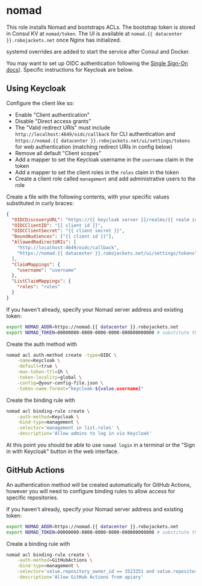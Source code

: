 # nomad

This role installs Nomad and bootstraps ACLs. The bootstrap token is stored in Consul KV at `nomad/token`. The UI is available at `nomad.{{ datacenter }}.robojackets.net` once Nginx has initialized.

systemd overrides are added to start the service after Consul and Docker.

You may want to set up OIDC authentication following the [Single Sign-On docs](https://developer.hashicorp.com/nomad/tutorials/single-sign-on)). Specific instructions for Keycloak are below.

## Using Keycloak

Configure the client like so:
- Enable "Client authentication"
- Disable "Direct access grants"
- The "Valid redirect URIs" must include `http://localhost:4649/oidc/callback` for CLI authentication and `https://nomad.{{ datacenter }}.robojackets.net/ui/settings/tokens` for web authentication (matching redirect URIs in config below)
- Remove all default "Client scopes"
- Add a mapper to set the Keycloak username in the `username` claim in the token
- Add a mapper to set the client roles in the `roles` claim in the token
- Create a client role called `management` and add administrative users to the role

Create a file with the following contents, with your specific values substituted in curly braces:
```json
{
  "OIDCDiscoveryURL": "https://{{ keycloak server }}/realms/{{ realm id }}",
  "OIDCClientID": "{{ client id }}",
  "OIDCClientSecret": "{{ client secret }}",
  "BoundAudiences": ["{{ client id }}"],
  "AllowedRedirectURIs": [
    "http://localhost:4649/oidc/callback",
    "https://nomad.{{ datacenter }}.robojackets.net/ui/settings/tokens"
  ],
  "ClaimMappings": {
    "username": "username"
  },
  "ListClaimMappings": {
    "roles": "roles"
  }
}
```

If you haven't already, specify your Nomad server address and existing token:
```sh
export NOMAD_ADDR=https://nomad.{{ datacenter }}.robojackets.net
export NOMAD_TOKEN=00000000-0000-0000-0000-000000000000 # substitute the bootstrap token or another management token
```

Create the auth method with
```sh
nomad acl auth-method create -type=OIDC \
    -name=Keycloak \
    -default=true \
    -max-token-ttl=1h \
    -token-locality=global \
    -config=@your-config-file.json \
    -token-name-format="keycloak-${value.username}"
```

Create the binding rule with
```sh
nomad acl binding-rule create \
    -auth-method=Keycloak \
    -bind-type=management \
    -selector='management in list.roles' \
    -description='Allow admins to log in via Keycloak'
```

At this point you should be able to use `nomad login` in a terminal or the "Sign in with Keycloak" button in the web interface.

## GitHub Actions

An authentication method will be created automatically for GitHub Actions, however you will need to configure binding rules to allow access for specific repositories.

If you haven't already, specify your Nomad server address and existing token:
```sh
export NOMAD_ADDR=https://nomad.{{ datacenter }}.robojackets.net
export NOMAD_TOKEN=00000000-0000-0000-0000-000000000000 # substitute the bootstrap token or another management token
```

Create a binding rule with
```sh
nomad acl binding-rule create \
    -auth-method=GitHubActions \
    -bind-type=management \
    -selector='value.repository_owner_id == 3523251 and value.repository_id == 92999743' \
    -description='Allow GitHub Actions from apiary'
```
